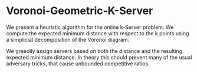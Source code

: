 # Voronoi-Geometric-K-Server

We present a heuristic algorithm for the online k-Server problem. We
compute the expected minimum distance with respect to the k points
using a simplicial decomposition of the Voronoi diagram.

We greedily assign servers based on both the distance and the
resulting expected minimum distance. In theory this should prevent
many of the usual adversary tricks, that cause unbounded competitive
ratios.

